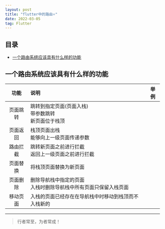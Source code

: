 ```yaml
---
layout: post
title: "flutter中的路由⭐"
date: 2022-03-05
tag: Flutter
---
```


## 目录
- [一个路由系统应该具有什么样的功能](#content1) 


## <a id="content1">一个路由系统应该具有什么样的功能</a>

| 功能  |说明| 举例 |
|:--:|:--|:--:|
| 页面跳转|跳转到指定页面(页面入栈)<br>带参数跳转<br>新页面位于栈顶|    |
| 页面返回|栈顶页面出栈<br>能够向上一级页面传递参数|    |
| 路由拦截|跳转新页面之前进行拦截<br>返回上一级页面之前进行拦截|    |
| 页面替换|将栈顶页面替换为新页面|    |
| 页面删除|删除导航栈中指定的页面<br>入栈时删除导航栈中所有页面只保留入栈页面|    |
| 移动页面|入栈的页面已经存在在导航栈中时移动到栈顶而不入栈新的|    |





----------
>  行者常至，为者常成！


